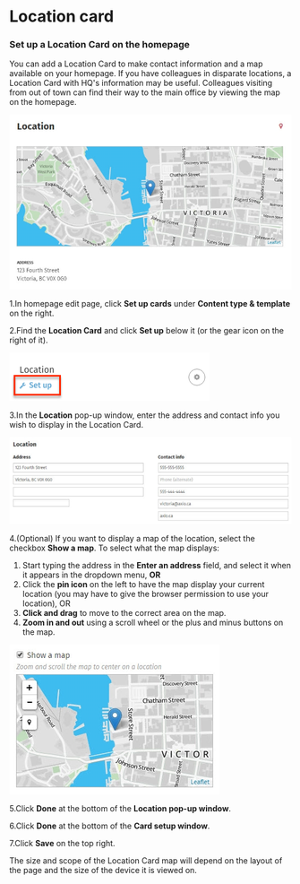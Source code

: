 # Location card

### Set up a Location Card on the homepage

You can add a Location Card to make contact information and a map available on your homepage. If you have colleagues in disparate locations, a Location Card with HQ's information may be useful. Colleagues visiting from out of town can find their way to the main office by viewing the map on the homepage.  


![](../../../../.gitbook/assets/1%20%2834%29.jpg)



1.In homepage edit page, click **Set up cards** under **Content type & template** on the right.

2.Find the **Location Card** and click **Set up** below it \(or the gear icon on the right of it\).

![](../../../../.gitbook/assets/2%20%2858%29.png)

3.In the **Location** pop-up window, enter the address and contact info you wish to display in the Location Card.

![](../../../../.gitbook/assets/5%20%2810%29.jpg)



4.\(Optional\) If you want to display a map of the location, select the checkbox **Show a map**. To select what the map displays:

1. Start typing the address in the **Enter an address** field, and select it when it appears in the dropdown menu, **OR**
2. Click the **pin icon** on the left to have the map display your current location \(you may have to give the browser permission to use your location\), OR
3. **Click and drag** to move to the correct area on the map.
4. **Zoom in and out** using a scroll wheel or the plus and minus buttons on the map. 

![](../../../../.gitbook/assets/4%20%2812%29.jpg)

5.Click **Done** at the bottom of the **Location pop-up window**.

6.Click **Done** at the bottom of the **Card setup window**.

7.Click **Save** on the top right.

The size and scope of the Location Card map will depend on the layout of the page and the size of the device it is viewed on.

  


